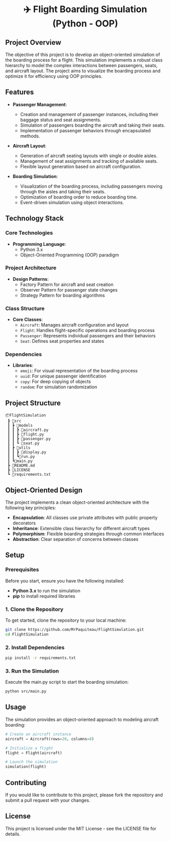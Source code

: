 <h1 align="center"> ✈️ Flight Boarding Simulation (Python - OOP)</h1>

## Project Overview

The objective of this project is to develop an object-oriented simulation of the boarding process for a flight. This simulation implements a robust class hierarchy to model the complex interactions between passengers, seats, and aircraft layout. The project aims to visualize the boarding process and optimize it for efficiency using OOP principles.

## Features

- **Passenger Management**:
  - Creation and management of passenger instances, including their baggage status and seat assignments.
  - Simulation of passengers boarding the aircraft and taking their seats.
  - Implementation of passenger behaviors through encapsulated methods.

- **Aircraft Layout**:
  - Generation of aircraft seating layouts with single or double aisles.
  - Management of seat assignments and tracking of available seats.
  - Flexible layout generation based on aircraft configuration.

- **Boarding Simulation**:
  - Visualization of the boarding process, including passengers moving through the aisles and taking their seats.
  - Optimization of boarding order to reduce boarding time.
  - Event-driven simulation using object interactions.

## Technology Stack

### Core Technologies
- **Programming Language**:
  - Python 3.x
  - Object-Oriented Programming (OOP) paradigm

### Project Architecture
- **Design Patterns**:
  - Factory Pattern for aircraft and seat creation
  - Observer Pattern for passenger state changes
  - Strategy Pattern for boarding algorithms

### Class Structure
- **Core Classes**:
  - `Aircraft`: Manages aircraft configuration and layout
  - `Flight`: Handles flight-specific operations and boarding process
  - `Passenger`: Represents individual passengers and their behaviors
  - `Seat`: Defines seat properties and states

### Dependencies
- **Libraries**:
  - `emoji`: For visual representation of the boarding process
  - `uuid`: For unique passenger identification
  - `copy`: For deep copying of objects
  - `random`: For simulation randomization

## Project Structure

```
📦FlightSimulation
 ┣ 📂src
 ┃ ┣ 📂models
 ┃ ┃ ┣ 🐍aircraft.py
 ┃ ┃ ┣ 🐍flight.py 
 ┃ ┃ ┣ 🐍passenger.py
 ┃ ┃ ┗ 🐍seat.py
 ┃ ┣ 📂utils
 ┃ ┃ ┣ 🐍display.py
 ┃ ┃ ┗🐍run.py
 ┃ ┗🐍main.py
 ┣ 📜README.md
 ┣ 📜LICENSE
 ┗ 📜requirements.txt
```

## Object-Oriented Design

The project implements a clean object-oriented architecture with the following key principles:

- **Encapsulation**: All classes use private attributes with public property decorators
- **Inheritance**: Extensible class hierarchy for different aircraft types
- **Polymorphism**: Flexible boarding strategies through common interfaces
- **Abstraction**: Clear separation of concerns between classes

## Setup

### Prerequisites

Before you start, ensure you have the following installed:

- **Python 3.x** to run the simulation
- **pip** to install required libraries

### 1. Clone the Repository

To get started, clone the repository to your local machine:

```bash
git clone https://github.com/MrPaquiteau/FlightSimulation.git
cd FlightSimulation
```

### 2. Install Dependencies
```bash
pip install -r requirements.txt
```

### 3. Run the Simulation
Execute the main.py script to start the boarding simulation:

```bash
python src/main.py
```

## Usage

The simulation provides an object-oriented approach to modeling aircraft boarding:

```python
# Create an aircraft instance
aircraft = Aircraft(rows=20, columns=8)

# Initialize a flight
flight = Flight(aircraft)

# Launch the simulation
simulation(flight)
```

## Contributing

If you would like to contribute to this project, please fork the repository and submit a pull request with your changes.

## License

This project is licensed under the MIT License - see the LICENSE file for details.
